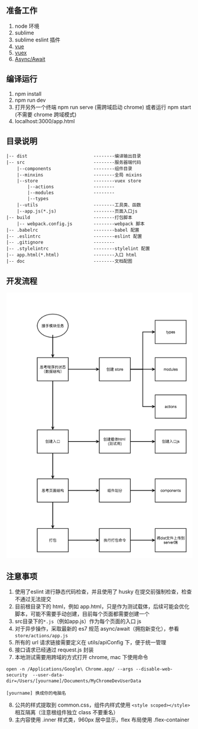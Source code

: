 ## 准备工作
1. node 环境
2. sublime 
3. sublime eslint 插件
4. [vue](https://cn.vuejs.org/index.html)
5. [vuex](https://vuex.vuejs.org/zh-cn/intro.html)
6. [Async/Await](https://cnodejs.org/topic/5640b80d3a6aa72c5e0030b6)

## 编译运行
1. npm install
2. npm run dev 
3. 打开另外一个终端 npm run serve (需跨域启动 chrome) 或者运行 npm start (不需要 chrome 跨域模式)
4. localhost:3000/app.html


## 目录说明
```
|-- dist                         --------编译输出目录
|-- src                          --------服务器端代码
    |--components                --------组件目录
    |--minxins                   --------全局 mixins
    |--store                     --------vuex store
        |--actions               --------
        |--modules               --------
        |--types
    |--utils                     --------工具类、函数
    |--app.js(*.js)              --------页面入口js
|-- build                        --------打包脚本
    |-- webpack.config.js        --------webpack 脚本
|-- .babelrc                     --------babel 配置
|-- .eslintrc                    --------eslint 配置
|-- .gitignore                   --------
|-- .stylelintrc                 --------stylelint 配置
|-- app.html(*.html)             --------入口 html
|-- doc                          --------文档配图
```

## 开发流程
![](./doc/process.png)

## 注意事项
1. 使用了eslint 进行静态代码检查，并且使用了 husky 在提交前强制检查，检查不通过无法提交
2. 目前根目录下的 html，例如 app.html，只是作为测试载体，后续可能会优化脚本，可能不需要手动创建，目前每个页面都需要创建一个
3. src目录下的`*.js`（例如app.js）作为每个页面的入口 js
4. 对于异步操作，采取最新的 es7 规范 async/await（拥抱新变化），参看 `store/actions/app.js `
5. 所有的 url 请求链接需要定义在 utils/apiConfig 下，便于统一管理
6. 接口请求已经通过 request.js 封装
7. 本地测试需要用跨域的方式打开 chrome, mac 下使用命令
```
open -n /Applications/Google\ Chrome.app/ --args --disable-web-security  --user-data-dir=/Users/[yourname]/Documents/MyChromeDevUserData 

[yourname] 换成你的电脑名

```
8. 公共的样式提取到 common.css，组件内样式使用 `<style scoped></style>` 相互隔离（注意根组件独立 class 不要重名）
9. 主内容使用 .inner 样式类，960px 居中显示，flex 布局使用 .flex-container



